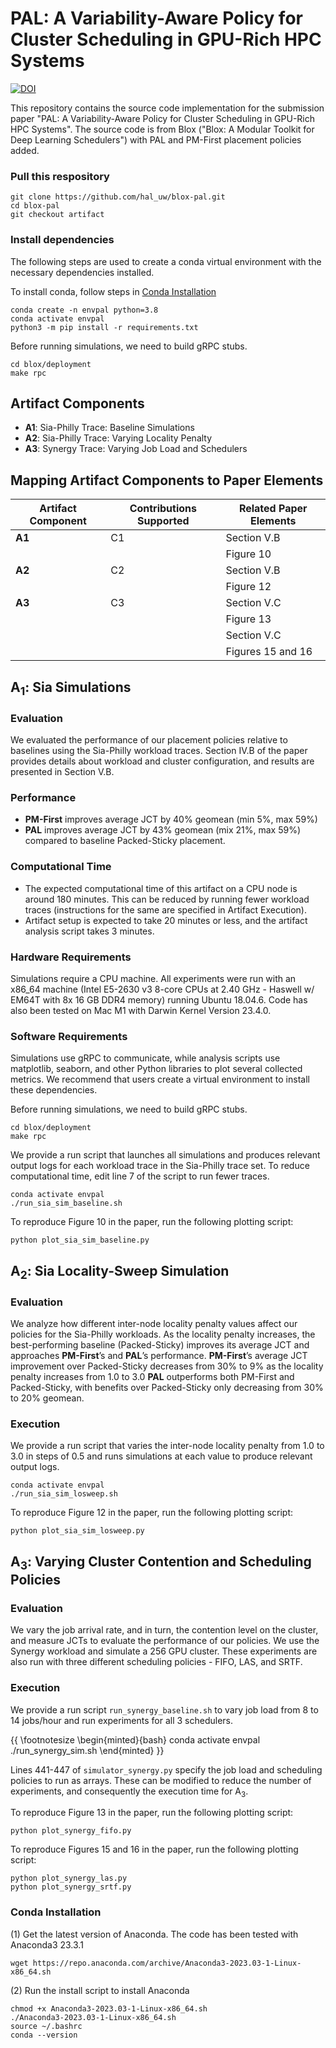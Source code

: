 # PAL: A Variability-Aware Policy for Cluster Scheduling in GPU-Rich HPC Systems

[![DOI](https://zenodo.org/badge/DOI/10.5281/zenodo.12575031.svg)](https://doi.org/10.5281/zenodo.12575031)

This repository contains the source code implementation for the submission paper "PAL: A Variability-Aware Policy for Cluster Scheduling in GPU-Rich HPC Systems". The source code is from Blox ("Blox: A Modular Toolkit for Deep Learning Schedulers") with PAL and PM-First placement policies added.

### Pull this respository
```
git clone https://github.com/hal_uw/blox-pal.git
cd blox-pal
git checkout artifact
```

### Install dependencies
The following steps are used to create a conda virtual environment with the necessary dependencies installed. 

To install conda, follow steps in [Conda Installation](#Conda-Installation)

```
conda create -n envpal python=3.8
conda activate envpal
python3 -m pip install -r requirements.txt
```

Before running simulations, we need to build gRPC stubs.
```
cd blox/deployment
make rpc
```


## Artifact Components

- **A1**: Sia-Philly Trace: Baseline Simulations
- **A2**: Sia-Philly Trace: Varying Locality Penalty
- **A3**: Synergy Trace: Varying Job Load and Schedulers

## Mapping Artifact Components to Paper Elements

| Artifact Component | Contributions Supported | Related Paper Elements |
|--------------------|-------------------------|------------------------|
| **A1**             | C1                      | Section V.B            |
|                    |                         | Figure 10              |
| **A2**             | C2                      | Section V.B            |
|                    |                         | Figure 12              |
| **A3**             | C3                      | Section V.C            |
|                    |                         | Figure 13              |
|                    |                         | Section V.C            |
|                    |                         | Figures 15 and 16      |

## A<sub>1</sub>: Sia Simulations

### Evaluation

We evaluated the performance of our placement policies relative to baselines using the Sia-Philly workload traces. Section IV.B of the paper provides details about workload and cluster configuration, and results are presented in Section V.B.

### Performance

- **PM-First** improves average JCT by 40% geomean (min 5%, max 59%)
- **PAL** improves average JCT by 43% geomean (mix 21%, max 59%) compared to baseline Packed-Sticky placement.

### Computational Time

- The expected computational time of this artifact on a CPU node is around 180 minutes. This can be reduced by running fewer workload traces (instructions for the same are specified in Artifact Execution).
- Artifact setup is expected to take 20 minutes or less, and the artifact analysis script takes 3 minutes.

### Hardware Requirements

Simulations require a CPU machine. All experiments were run with an x86_64 machine (Intel E5-2630 v3 8-core CPUs at 2.40 GHz - Haswell w/ EM64T with 8x 16 GB DDR4 memory) running Ubuntu 18.04.6. Code has also been tested on Mac M1 with Darwin Kernel Version 23.4.0.

### Software Requirements

Simulations use gRPC to communicate, while analysis scripts use matplotlib, seaborn, and other Python libraries to plot several collected metrics. We recommend that users create a virtual environment to install these dependencies.


Before running simulations, we need to build gRPC stubs.
```
cd blox/deployment
make rpc
```

We provide a run script that launches all simulations and produces relevant output logs for each workload trace in the Sia-Philly trace set. 
To reduce computational time, edit line 7 of the script to run fewer traces. 
```
conda activate envpal
./run_sia_sim_baseline.sh
```

To reproduce Figure 10 in the paper, run the following plotting script:
```
python plot_sia_sim_baseline.py
```

## A<sub>2</sub>: Sia Locality-Sweep Simulation

### Evaluation
We analyze how different inter-node locality penalty values affect our policies for the Sia-Philly workloads. As the locality penalty increases, the best-performing baseline (Packed-Sticky) improves its average JCT and approaches
**PM-First**’s and **PAL**’s performance. **PM-First**’s average JCT improvement over Packed-Sticky decreases from 30% to 9% as
the locality penalty increases from 1.0 to 3.0 **PAL** outperforms both PM-First and Packed-Sticky, with benefits over Packed-Sticky only decreasing from 30% to 20% geomean.

### Execution
We provide a run script that varies the inter-node locality penalty from 1.0 to 3.0 in steps of 0.5 and runs simulations at each value to produce relevant output logs. 

```
conda activate envpal
./run_sia_sim_losweep.sh
```

To reproduce Figure 12 in the paper, run the following plotting script:
```
python plot_sia_sim_losweep.py
```

## A<sub>3</sub>: Varying Cluster Contention and Scheduling Policies

### Evaluation
We vary the job arrival rate, and in turn, the contention level on the cluster, and measure JCTs to evaluate the performance of our policies. We use the Synergy workload and simulate a 256 GPU cluster. These experiments are also run with three different scheduling policies - FIFO, LAS, and SRTF. 

### Execution
We provide a run script `run_synergy_baseline.sh` to vary job load from 8 to 14 jobs/hour and run experiments for all 3 schedulers. 

{{ \footnotesize
\begin{minted}{bash}
conda activate envpal
./run_synergy_sim.sh
\end{minted}
}}

Lines 441-447 of `simulator_synergy.py` specify the job load and scheduling policies to run as arrays. These can be modified to reduce the number of experiments, and consequently the execution time for A<sub>3</sub>. 

To reproduce Figure 13 in the paper, run the following plotting script:
```
python plot_synergy_fifo.py
```
To reproduce Figures 15 and 16 in the paper, run the following plotting script:
```
python plot_synergy_las.py
python plot_synergy_srtf.py
```


### Conda Installation
(1) Get the latest version of Anaconda. The code has been tested with Anaconda3 23.3.1
```
wget https://repo.anaconda.com/archive/Anaconda3-2023.03-1-Linux-x86_64.sh
```
(2) Run the install script to install Anaconda
```
chmod +x Anaconda3-2023.03-1-Linux-x86_64.sh
./Anaconda3-2023.03-1-Linux-x86_64.sh
source ~/.bashrc
conda --version
```
